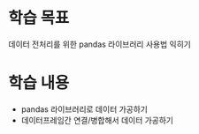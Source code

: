 # 학습 목표
데이터 전처리를 위한 pandas 라이브러리 사용법 익히기

# 학습 내용
- pandas 라이브러리로 데이터 가공하기
- 데이터프레임간 연결/병합해서 데이터 가공하기

